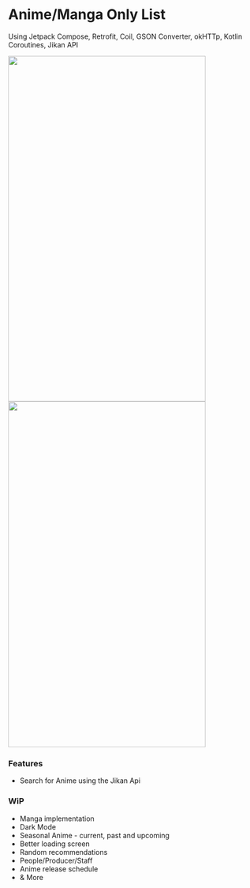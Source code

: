 # Anime/Manga Only List
Using Jetpack Compose, Retrofit, Coil, GSON Converter, okHTTp, Kotlin Coroutines, Jikan API


<img src="https://i.imgur.com/Md7LlIM.png" width="400" height="700">
<img src="https://i.imgur.com/WFLuA3d.png" width="400" height="700">

### Features
 * Search for Anime using the Jikan Api

### WiP
 * Manga implementation
 * Dark Mode
 * Seasonal Anime - current, past and upcoming
 * Better loading screen
 * Random recommendations
 * People/Producer/Staff
 * Anime release schedule
 * & More

